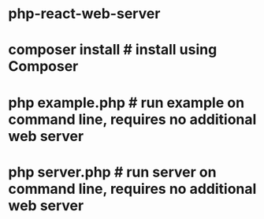 # php-react-web-server
# composer install # install using Composer
# php example.php # run example on command line, requires no additional web server
# php server.php  # run server on command line, requires no additional web server
